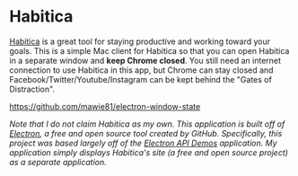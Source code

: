 # Habitica

[Habitica] is a great tool for staying productive and working toward your goals. This is a simple Mac client for Habitica so that you can open Habitica in a separate window and __keep Chrome closed__. You still need an internet connection to use Habitica in this app, but Chrome can stay closed and Facebook/Twitter/Youtube/Instagram can be kept behind the "Gates of Distraction".

https://github.com/mawie81/electron-window-state

*Note that I do not claim Habitica as my own. This application is built off of [Electron], a free and open source tool created by GitHub. Specifically, this project was based largely off of the [Electron API Demos] application. My application simply displays Habitica's site (a free and open source project) as a separate application.*

[Habitica]: <https://habitica.com/>
[Electron]: <http://electron.atom.io/>
[Electron API Demos]: <https://github.com/electron/electron-api-demos>
